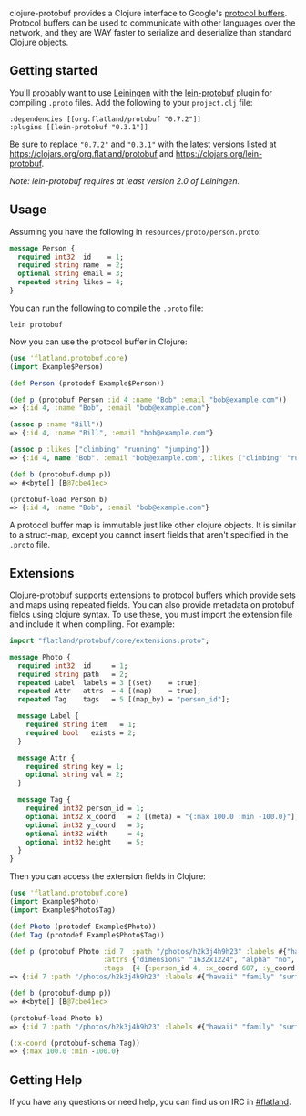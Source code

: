 clojure-protobuf provides a Clojure interface to Google's [protocol buffers](http://code.google.com/p/protobuf).
Protocol buffers can be used to communicate with other languages over the network, and
they are WAY faster to serialize and deserialize than standard Clojure objects.

## Getting started

You'll probably want to use [Leiningen](https://github.com/technomancy/leiningen) with the
[lein-protobuf](https://github.com/flatland/lein-protobuf) plugin for compiling `.proto` files. Add
the following to your `project.clj` file:

    :dependencies [[org.flatland/protobuf "0.7.2"]]
    :plugins [[lein-protobuf "0.3.1"]]

Be sure to replace `"0.7.2"` and `"0.3.1"` with the latest versions listed at
https://clojars.org/org.flatland/protobuf and https://clojars.org/lein-protobuf.

*Note: lein-protobuf requires at least version 2.0 of Leiningen.*

## Usage

Assuming you have the following in `resources/proto/person.proto`:

```proto
message Person {
  required int32  id    = 1;
  required string name  = 2;
  optional string email = 3;
  repeated string likes = 4;
}
```

You can run the following to compile the `.proto` file:

    lein protobuf

Now you can use the protocol buffer in Clojure:

```clojure
(use 'flatland.protobuf.core)
(import Example$Person)

(def Person (protodef Example$Person))

(def p (protobuf Person :id 4 :name "Bob" :email "bob@example.com"))
=> {:id 4, :name "Bob", :email "bob@example.com"}

(assoc p :name "Bill"))
=> {:id 4, :name "Bill", :email "bob@example.com"}

(assoc p :likes ["climbing" "running" "jumping"])
=> {:id 4, name "Bob", :email "bob@example.com", :likes ["climbing" "running" "jumping"]}

(def b (protobuf-dump p))
=> #<byte[] [B@7cbe41ec>

(protobuf-load Person b)
=> {:id 4, :name "Bob", :email "bob@example.com"}
```

A protocol buffer map is immutable just like other clojure objects. It is similar to a
struct-map, except you cannot insert fields that aren't specified in the `.proto` file.

## Extensions

Clojure-protobuf supports extensions to protocol buffers which provide sets and maps using
repeated fields. You can also provide metadata on protobuf fields using clojure syntax. To
use these, you must import the extension file and include it when compiling. For example:

```proto
import "flatland/protobuf/core/extensions.proto";

message Photo {
  required int32  id     = 1;
  required string path   = 2;
  repeated Label  labels = 3 [(set)    = true];
  repeated Attr   attrs  = 4 [(map)    = true];
  repeated Tag    tags   = 5 [(map_by) = "person_id"];

  message Label {
    required string item   = 1;
    required bool   exists = 2;
  }

  message Attr {
    required string key = 1;
    optional string val = 2;
  }

  message Tag {
    required int32 person_id = 1;
    optional int32 x_coord   = 2 [(meta) = "{:max 100.0 :min -100.0}"];
    optional int32 y_coord   = 3;
    optional int32 width     = 4;
    optional int32 height    = 5;
  }
}
```
Then you can access the extension fields in Clojure:

```clojure
(use 'flatland.protobuf.core)
(import Example$Photo)
(import Example$Photo$Tag)

(def Photo (protodef Example$Photo))
(def Tag (protodef Example$Photo$Tag))

(def p (protobuf Photo :id 7  :path "/photos/h2k3j4h9h23" :labels #{"hawaii" "family" "surfing"}
                       :attrs {"dimensions" "1632x1224", "alpha" "no", "color space" "RGB"}
                       :tags  {4 {:person_id 4, :x_coord 607, :y_coord 813, :width 25, :height 27}}))
=> {:id 7 :path "/photos/h2k3j4h9h23" :labels #{"hawaii" "family" "surfing"}...}

(def b (protobuf-dump p))
=> #<byte[] [B@7cbe41ec>

(protobuf-load Photo b)
=> {:id 7 :path "/photos/h2k3j4h9h23" :labels #{"hawaii" "family" "surfing"}...}

(:x-coord (protobuf-schema Tag))
=> {:max 100.0 :min -100.0}
```

## Getting Help

If you have any questions or need help, you can find us on IRC in [#flatland](irc://irc.freenode.net/#flatland).
